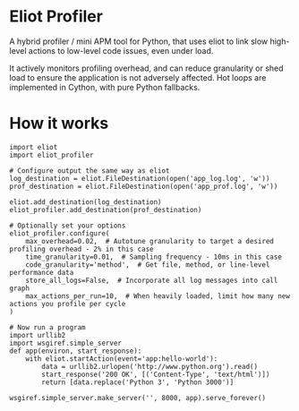 Eliot Profiler
==============
A hybrid profiler / mini APM tool for Python, that uses eliot to link slow
high-level actions to low-level code issues, even under load.

It actively monitors profiling overhead, and can reduce granularity
or shed load to ensure the application is not adversely affected.
Hot loops are implemented in Cython, with pure Python fallbacks.

How it works
============

    import eliot
    import eliot_profiler

    # Configure output the same way as eliot
    log_destination = eliot.FileDestination(open('app_log.log', 'w'))
    prof_destination = eliot.FileDestination(open('app_prof.log', 'w'))

    eliot.add_destination(log_destination)
    eliot_profiler.add_destination(prof_destination)

    # Optionally set your options
    eliot_profiler.configure(
        max_overhead=0.02,  # Autotune granularity to target a desired profiling overhead - 2% in this case
        time_granularity=0.01,  # Sampling frequency - 10ms in this case
        code_granularity='method',  # Get file, method, or line-level performance data
        store_all_logs=False,  # Incorporate all log messages into call graph
        max_actions_per_run=10,  # When heavily loaded, limit how many new actions you profile per cycle
    )

    # Now run a program
    import urllib2
    import wsgiref.simple_server
    def app(environ, start_response):
        with eliot.startAction(event='app:hello-world'):
            data = urllib2.urlopen('http://www.python.org').read()
            start_response('200 OK', [('Content-Type', 'text/html')])
            return [data.replace('Python 3', 'Python 3000')]

    wsgiref.simple_server.make_server('', 8000, app).serve_forever()
